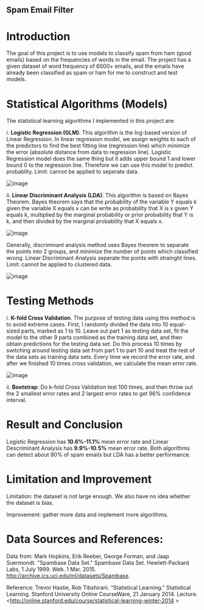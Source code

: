 ## Spam Email Filter

# Introduction

The goal of this project is to use models to classify spam from ham (good emails) based on the frequencies of words in the email. The project has a given dataset of word frequency of 6000+ emails, and the emails have already been classified as spam or ham for me to construct and test models. 

# Statistical Algorithms (Models)

The statistical learning algorithms I implemented in this project are:

i. **Logistic Regression (GLM)**: This algorithm is the log-based version of Linear Regression. In linear regression model, we assign weights to each of the predictors to find the best fitting line (regression line) which minimize the error (absolute distance from data to regression line). Logistic Regression model does the same thing but it adds upper bound 1 and lower bound 0 to the regression line. Therefore we can use this model to predict probablity. Limit: cannot be applied to seperate data.

![image](https://cloud.githubusercontent.com/assets/16885033/18940765/46f04370-85d9-11e6-85b7-f3fe5ee72284.png)

ii. **Linear Discriminant Analysis (LDA)**: This algorithm is based on Bayes Theorem. Bayes theorem says that the probability of the variable Y equals k given the variable X equals x can be write as probability that X is x given Y equals k, multiplied by the marginal probability or prior probability that Y is k, and then divided by the marginal probability that X equals x. 

![image](https://cloud.githubusercontent.com/assets/16885033/18940782/4b322430-85d9-11e6-9867-c694cfae678d.png)

Generally, discriminant analysis method uses Bayes theorem to separate the points into 2 groups, and minimize the number of points which classified wrong. Linear Discriminant Analysis seperate the points with strainght lines. Limit: cannot be applied to clustered data.

![image](https://cloud.githubusercontent.com/assets/16885033/18940783/4d8df358-85d9-11e6-8f08-67af65b14347.png)

# Testing Methods

i. **K-fold Cross Validation**. The purpose of testing data using this method is to avoid extreme cases. First, I randomly divided the data into 10 equal-sized parts, marked as 1 to 10. Leave out part 1 as testing data set, fit the model to the other 9 parts combined as the training data set, and then obtain predictions for the testing data set. Do this process 10 times by switching around testing data set from part 1 to part 10 and treat the rest of the data sets as training data sets. Every time we record the error rate, and after we finished 10 times cross validation, we calculate the mean error rate.

![image](https://cloud.githubusercontent.com/assets/16885033/18940784/511e3dd4-85d9-11e6-818b-bebab601dcc3.png)

ii. **Bootstrap**: Do k-fold Cross Validation test 100 times, and then throw out the 2 smallest error rates and 2 largest error rates to get 96% confidence interval.

# Result and Conclusion

Logistic Regression has **10.6%-11.1%** mean error rate and Linear Descriminant Analysis has **9.9%-10.5%** mean error rate. Both algorithms can detect about 90% of spam emails but LDA has a better performance.

# Limitation and Improvement

Limitation: the dataset is not large enough. We also have no idea whether the dataset is bias.

Improvement: gather more data and implement more algorithms.

# Data Sources and References:

Data from: Mark Hopkins, Erik Reeber, George Forman, and Jaap Suermondt. "Spambase Data Set." Spambase Data Set. 	Hewlett-Packard Labs, 1 July 1999. Web. 1 Mar. 2015. <http://archive.ics.uci.edu/ml/datasets/Spambase>.

Reference: Trevor Hastie, Rob Tibshirani. “Statistical Learning.” Statistical Learning. Stanford University Online CourseWare, 21 January 2014. Lecture. <http://online.stanford.edu/course/statistical-learning-winter-2014 >
